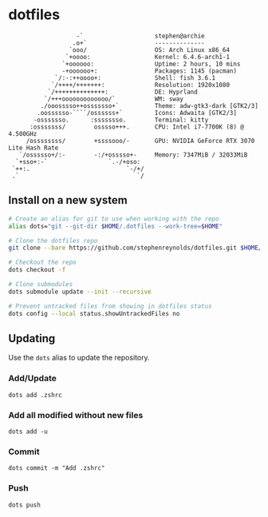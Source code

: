 # dotfiles

```
                   -`                    stephen@archie
                  .o+`                   --------------
                 `ooo/                   OS: Arch Linux x86_64
                `+oooo:                  Kernel: 6.4.6-arch1-1
               `+oooooo:                 Uptime: 2 hours, 10 mins
               -+oooooo+:                Packages: 1145 (pacman)
             `/:-:++oooo+:               Shell: fish 3.6.1
            `/++++/+++++++:              Resolution: 1920x1080
           `/++++++++++++++:             DE: Hyprland
          `/+++ooooooooooooo/`           WM: sway
         ./ooosssso++osssssso+`          Theme: adw-gtk3-dark [GTK2/3]
        .oossssso-````/ossssss+`         Icons: Adwaita [GTK2/3]
       -osssssso.      :ssssssso.        Terminal: kitty
      :osssssss/        osssso+++.       CPU: Intel i7-7700K (8) @ 4.500GHz
     /ossssssss/        +ssssooo/-       GPU: NVIDIA GeForce RTX 3070 Lite Hash Rate
   `/ossssso+/:-        -:/+osssso+-     Memory: 7347MiB / 32033MiB
  `+sso+:-`                 `.-/+oso:
 `++:.                           `-/+/
 .`                                 `/
```

## Install on a new system

```bash
# Create an alias for git to use when working with the repo
alias dots="git --git-dir $HOME/.dotfiles --work-tree=$HOME"

# Clone the dotfiles repo
git clone --bare https://github.com/stephenreynolds/dotfiles.git $HOME/.dotfiles

# Checkout the repo
dots checkout -f

# Clone submodules
dots submodule update --init --recursive

# Prevent untracked files from showing in dotfiles status
dots config --local status.showUntrackedFiles no
```

## Updating

Use the `dots` alias to update the repository.

### Add/Update

`dots add .zshrc`

### Add all modified without new files

`dots add -u`

### Commit

`dots commit -m "Add .zshrc"`

### Push

`dots push`
